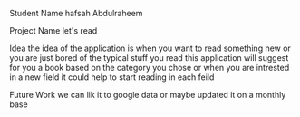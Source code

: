



Student Name
hafsah Abdulraheem

 Project Name
let's read

Idea
the idea of the application is when you want to read something new or you are just bored of the typical stuff you read 
this application will suggest for you a book based on the category you chose 
or when you are intrested in a new field it could help to start reading in each feild

Future Work 
we can lik it to google data or maybe updated it on a monthly base


